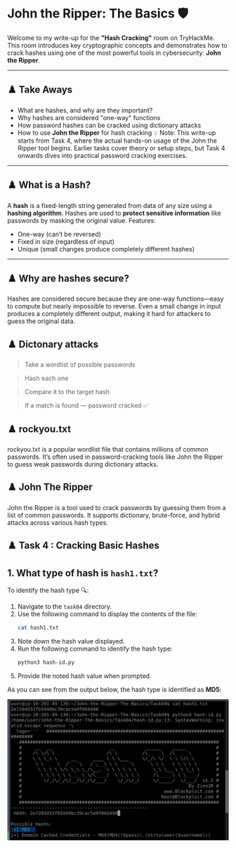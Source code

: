 # John the Ripper: The Basics 🛡️

Welcome to my write-up for the **"Hash Cracking"** room on TryHackMe. This room introduces key cryptographic concepts and demonstrates how to crack hashes using one of the most powerful tools in cybersecurity: **John the Ripper**.

---

## ♟️ Take Aways

- What are hashes, and why are they important?
- Why hashes are considered "one-way" functions
- How password hashes can be cracked using dictionary attacks
- How to use **John the Ripper** for hash cracking
💡 Note: This write-up starts from Task 4, where the actual hands-on usage of the John the Ripper tool begins. Earlier tasks cover theory or setup steps, but Task 4 onwards dives into practical password cracking exercises.

---

##  ♟️ What is a Hash?
 A **hash** is a fixed-length string generated from data of any size using a **hashing algorithm**. Hashes are used to **protect sensitive information** like  passwords by masking the original value.
Features:
-  One-way (can’t be reversed)
-  Fixed in size (regardless of input)
-  Unique (small changes produce completely different hashes)
  
---
## ♟️ Why are hashes secure?
Hashes are considered secure because they are one-way functions—easy to compute but nearly impossible to reverse. 
Even a small change in input produces a completely different output, making it hard for attackers to guess the original data.

## ♟️ Dictonary attacks

> Take a wordlist of possible passwords

> Hash each one

> Compare it to the target hash

> If a match is found — password cracked ✅

## ♟️ rockyou.txt
rockyou.txt is a popular wordlist file that contains millions of common passwords. It’s often used in password-cracking tools like John the Ripper to guess weak passwords during dictionary attacks.

## ♟️ John The Ripper
John the Ripper is a tool used to crack passwords by guessing them from a list of common passwords. It supports dictionary, brute-force, and hybrid attacks across various hash types.

## ♟️ Task 4 : Cracking Basic Hashes

## 1. What type of hash is `hash1.txt`?
To identify the hash type 🔍:

1. Navigate to the `task04` directory.
2. Use the following command to display the contents of the file:
    ```bash
    cat hash1.txt
    ```
3. Note down the hash value displayed.
4. Run the following command to identify the hash type:
    ```bash
    python3 hash-id.py
    ```
5. Provide the noted hash value when prompted.

As you can see from the output below, the hash type is identified as **MD5**:

![task4 output](images/hash1.JPG)





